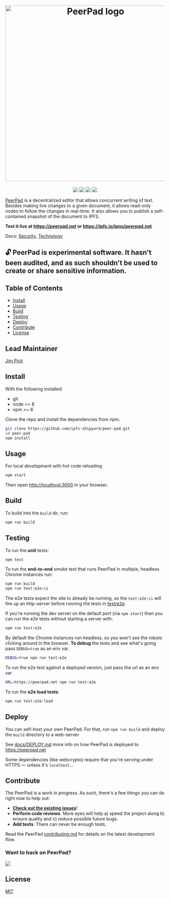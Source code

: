 <h1 align="center" title="PeerPad">
  <a href="https://peerpad.net/"><img width="555" alt="PeerPad logo" src="https://user-images.githubusercontent.com/152863/31819860-8a3d5080-b596-11e7-8e69-55c27f95d95d.png"></a>
</h1>

<p align="center">
  <a href="https://protocol.io"><img src="https://img.shields.io/badge/made%20by-Protocol%20Labs-blue.svg?style=flat-square" /></a>
  <a href="http://peerpad.net/"><img src="https://img.shields.io/badge/project-PeerPad-blue.svg?style=flat-square" /></a>
  <a href="http://webchat.freenode.net/?channels=%23ipfs"><img src="https://img.shields.io/badge/freenode-%23ipfs-blue.svg?style=flat-square" /></a>
  <a href="https://travis-ci.org/ipfs-shipyard/peer-pad" title="Travis build status">
    <img src="https://travis-ci.org/ipfs-shipyard/peer-pad.svg?branch=master" />
  </a>
</p>

[PeerPad](https://peerpad.net/) is a decentralized editor that allows concurrent writing of text. Besides making live changes to a given document, it allows read-only nodes to follow the changes in real-time. It also allows you to publish a self-contained snapshot of the document to IPFS.

**Test it live at https://peerpad.net or https://ipfs.io/ipns/peerpad.net**

Docs: [Security](docs/SECURITY.md), [Technology](docs/TECHNOLOGY.md)

## 🔓 PeerPad is experimental software. It hasn't been audited, and as such shouldn't be used to create or share sensitive information.

## Table of Contents

- [Install](#install)
- [Usage](#usage)
- [Build](#build)
- [Testing](#testing)
- [Deploy](#deploy)
- [Contribute](#contribute)
- [License](#license)

## Lead Maintainer

[Jim Pick](https://github.com/jimpick)

## Install

With the following installed:
- git
- node >= 8
- npm >= 6

Clone the repo and install the dependencies from npm.

```bash
git clone https://github.com/ipfs-shipyard/peer-pad.git
cd peer-pad
npm install
```

## Usage

For local *development* with hot code reloading

```bash
npm start
```

Then open [http://localhost:3000](http://localhost:3000) in your browser.

## Build

To build into the `build` dir, run:

```bash
npm run build
```

## Testing

To run the **unit** tests:

```bash
npm test
```

To run the **end-to-end** smoke test that runs PeerPad in multiple, headless Chrome instances run:

```bash
npm run build
npm run test:e2e:ci
```

The e2e tests expect the site to already be running, so the `test:e2e:ci` will fire up an http-server before running the tests in [test/e2e](tests/e2e).

If you're running the dev server on the default port (via `npm start`) then you can run the e2e tests without starting a server with:

```bash
npm run test:e2e
```

By default the Chrome instances run headless, so you won't see the robots clicking around in the browser. **To debug** the tests and see what's going pass `DEBUG=true` as an env var.

```bash
DEBUG=true npm run test:e2e
```

To run the e2e test against a deployed version, just pass the url as an env var

```bash
URL=https://peerpad.net npm run test:e2e
```

To run the **e2e load tests**:

```bash
npm run test:e2e:load
```

## Deploy

You can self-host your own PeerPad. For that, run `npm run build` and deploy the `build` directory to a web-server

See [docs/DEPLOY.md](docs/DEPLOY.md) more info on how PeerPad is deployed to https://peerpad.net

Some dependencies (like webcrypto) require that you're serving under HTTPS — unless it's `localhost`...

## Contribute

The PeerPad is a work in progress. As such, there's a few things you can do right now to help out:

* **[Check out the existing issues](https://github.com/ipfs-shipyard/peer-pad/issues)**!
* **Perform code reviews**. More eyes will help a) speed the project along b) ensure quality and c) reduce possible future bugs.
* **Add tests**. There can never be enough tests.

Read the PeerPad [contributing.md](docs/CONTRIBUTING.md) for details on the latest development flow.

### Want to hack on PeerPad?

[![](https://cdn.rawgit.com/jbenet/contribute-ipfs-gif/master/img/contribute.gif)](https://github.com/ipfs/community/blob/master/contributing.md)

## License

[MIT](https://github.com/ipfs-shipyard/peer-pad/blob/master/LICENSE)
